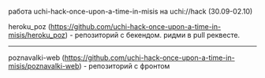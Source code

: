 работа uchi-hack-once-upon-a-time-in-misis на uchi://hack (30.09-02.10)


heroku_poz (https://github.com/uchi-hack-once-upon-a-time-in-misis/heroku_poz) - репозиторий с бекендом. ридми в pull реквесте.
***
poznavalki-web (https://github.com/uchi-hack-once-upon-a-time-in-misis/poznavalki-web) - репозиторий с фронтом
